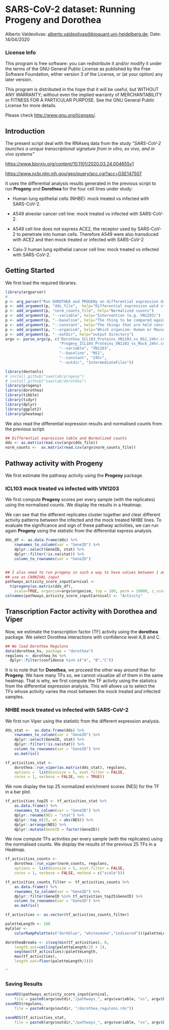 SARS-CoV-2 dataset: Running Progeny and Dorothea
================
Alberto Valdeolivas: <alberto.valdeolivas@bioquant.uni-heidelberg.de>;
Date:
14/04/2020

### License Info

This program is free software: you can redistribute it and/or modify it
under the terms of the GNU General Public License as published by the
Free Software Foundation, either version 3 of the License, or (at your
option) any later version.

This program is distributed in the hope that it will be useful, but
WITHOUT ANY WARRANTY; without even the implied warranty of
MERCHANTABILITY or FITNESS FOR A PARTICULAR PURPOSE. See the GNU General
Public License for more details.

Please check <http://www.gnu.org/licenses/>.

## Introduction

The present script deal with the RNAseq data from the study *"SARS-CoV-2
launches* *a unique transcriptional signature from in vitro, ex vivo,
and in vivo systems"*

<https://www.biorxiv.org/content/10.1101/2020.03.24.004655v1>

<https://www.ncbi.nlm.nih.gov/geo/query/acc.cgi?acc=GSE147507>

It uses the differential analysis results generated in the previous
script to run **Progeny** and **Dorothea** for the four cell lines under
study:

  - Human lung epithelial cells (NHBE): mock treated vs infected with
    SARS-CoV-2.

  - A549 alveolar cancer cell line: mock treated vs infected with
    SARS-CoV-2.

  - A549 cell line does not express ACE2, the receptor used by
    SARS-CoV-2 to penetrate into human cells. Therefore A549 were also
    transduced with ACE2 and then mock treated or infected with
    SARS-CoV-2

  - Calu-3 human lung epithelial cancer cell line: mock treated vs
    infected with SARS-CoV-2.

## Getting Started

We first load the required libraries.

``` r
library(argparser)
# 
p <- arg_parser("Run DOROTHEA and PROGENy on differential expression data")
p <- add_argument(p, "dds_file",  help="Differential expression wald statistic  (VN1203 vs Mock holding timepoint 7h constant) or  (12hr vs 7hr holding VN1203 constant")
p <- add_argument(p, "norm_counts_file", help="Normalized counts")
p <- add_argument(p, "--variable", help="Intervention (e.g. VN1203)")
p <- add_argument(p, "--baseline", help="The thing to be compared against. E.g. Mock")
p <- add_argument(p, "--constant", help="The things that are held constant for both variable and baseline. For example timepoint (7h) or strain (VN1203")
p <- add_argument(p, "--organism", help="Which organism: Human or Mouse", default="Human")
p <- add_argument(p, "--outdir", help="output directory")
argv <- parse_args(p, c("Dorothea_ICL103_Proteins_VN1203_vs_NS1_24hr.csv", 
                        "Progeny_ICL103_Proteins_VN1203_vs_Mock_24hr.csv",
                        "--variable", "VN1203", 
                        "--baseline", "NS1", 
                        "--constant", "24hr",
                        "--outdir", "IntermediateFiles"))

library(devtools)
# install_github("saezlab/progeny")
# install_github("saezlab/dorothea")
library(progeny)
library(dorothea)
library(tibble)
library(tidyr)
library(dplyr)
library(ggplot2)
library(pheatmap)
```

We also read the differential expression results and normalised counts
from the previous script.

``` r
## Differential expression table and Normalized counts
dds <- as.matrix(read.csv(argv$dds_file))
norm_counts <-  as.matrix(read.csv(argv$norm_counts_file))
```

## Pathway activity with Progeny

We first estimate the pathway activity using the **Progeny** package.

### ICL103 mock treated vs infected with VN1203

We first compute **Progeny** scores per every sample (with the
replicates) using the normalised counts. We display the results in a
Heatmap.

We can see that the different replicates cluster together and clear
different activity patterns between the infected and the mock treated
NHBE lines. To evaluate the significance and sign of these pathway
activities, we can run again **Progeny** using the statistic from the
differential express analysis.

``` r
dds_df <- as.data.frame(dds) %>% 
    rownames_to_column(var = "GeneID") %>% 
    dplyr::select(GeneID, stat) %>% 
    dplyr::filter(!is.na(stat)) %>% 
    column_to_rownames(var = "GeneID") 


## I also need to run progeny in such a way to have values between 1 and -1 to
## use as CARNIVAL input
pathways_activity_score_inputCarnival <- 
  t(progeny(as.matrix(dds_df), 
    scale=TRUE, organism=argv$organism, top = 100, perm = 10000, z_scores = FALSE))
colnames(pathways_activity_score_inputCarnival) <- "Activity"
```

## Transcription Factor activity with Dorothea and Viper

Now, we estimate the transcription factor (TF) activity using the
**dorothea** package. We select Dorothea interactions with confidence
level A,B and C.

``` r
## We load Dorothea Regulons
data(dorothea_hs, package = "dorothea")
regulons <- dorothea_hs %>%
  dplyr::filter(confidence %in% c("A", "B","C"))
```

It is to note that for **Dorothea**, we proceed the other way around
than for **Progeny**. We have many TFs so, we cannot visualize all of
them in the same heatmap. That is why, we first compute the TF activity
using the statistcs from the differential expression analysis. This will
allows us to select the TFs whose activity varies the most between the
mock treated and infected samples.

### NHBE mock treated vs infected with SARS-CoV-2

We first run Viper using the statistic from the different expression
analysis.

``` r
dds_stat <-  as.data.frame(dds) %>% 
    rownames_to_column(var = "GeneID") %>% 
    dplyr::select(GeneID, stat) %>% 
    dplyr::filter(!is.na(stat)) %>% 
    column_to_rownames(var = "GeneID") %>%
    as.matrix()

tf_activities_stat <- 
    dorothea::run_viper(as.matrix(dds_stat), regulons,
    options =  list(minsize = 5, eset.filter = FALSE, 
    cores = 1, verbose = FALSE, nes = TRUE))
```

We now display the top 25 normalized enrichment scores (NES) for the TF
in a bar plot.

``` r
tf_activities_top25 <- tf_activities_stat %>%
    as.data.frame() %>% 
    rownames_to_column(var = "GeneID") %>%
    dplyr::rename(NES = "stat") %>%
    dplyr::top_n(25, wt = abs(NES)) %>%
    dplyr::arrange(NES) %>% 
    dplyr::mutate(GeneID = factor(GeneID))
```

We now compute TFs activities per every sample (with the replicates)
using the normalised counts. We display the results of the previous 25
TFs in a Heatmap.

``` r
tf_activities_counts <- 
    dorothea::run_viper(norm_counts, regulons,
    options =  list(minsize = 5, eset.filter = FALSE, 
    cores = 1, verbose = FALSE, method = c("scale")))

tf_activities_counts_filter <- tf_activities_counts %>% 
    as.data.frame() %>% 
    rownames_to_column(var = "GeneID") %>%
    dplyr::filter(GeneID %in% tf_activities_top25$GeneID) %>%
    column_to_rownames(var = "GeneID") %>%
    as.matrix()

tf_activities <- as.vector(tf_activities_counts_filter)

paletteLength <- 100
myColor <- 
    colorRampPalette(c("darkblue", "whitesmoke","indianred"))(paletteLength)

dorotheaBreaks <- c(seq(min(tf_activities), 0, 
    length.out=ceiling(paletteLength/2) + 1),
    seq(max(tf_activities)/paletteLength, 
    max(tf_activities), 
    length.out=floor(paletteLength/2)))
```

\`\`

### Saving Results

``` r
saveRDS(pathways_activity_score_inputCarnival, 
    file = paste0(argv$outdir,"/pathways_", argv$variable, "vs", argv$baseline, "_for_", argv$control, "_inputCarnival.rds"))
saveRDS(regulons, 
    file = paste0(argv$outdir, "/dorothea_regulons.rds"))

saveRDS(tf_activities_stat, 
    file = paste0(argv$outdir,"/pathways_", argv$variable, "vs", argv$baseline, "_for_", argv$control, "_tf_activities_stat_inputCarnival.rds"))
```
